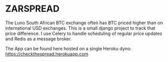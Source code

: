 # ZARSPREAD

The Luno South African BTC exchange often has BTC priced higher than on international USD exchanges.
This is a small django project to track that price difference. I use Celery to handle scheduling of
regular price updates and Redis as a message broker.

The App can be found here hosted on a single Heroku dyno: https://checkthespread.herokuapp.com
